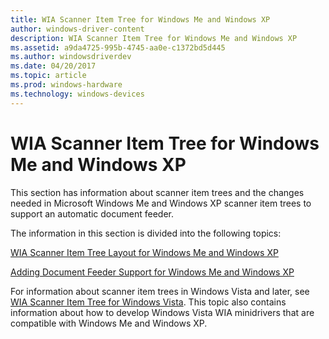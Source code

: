 ```yaml
---
title: WIA Scanner Item Tree for Windows Me and Windows XP
author: windows-driver-content
description: WIA Scanner Item Tree for Windows Me and Windows XP
ms.assetid: a9da4725-995b-4745-aa0e-c1372bd5d445
ms.author: windowsdriverdev
ms.date: 04/20/2017
ms.topic: article
ms.prod: windows-hardware
ms.technology: windows-devices
---
```


# WIA Scanner Item Tree for Windows Me and Windows XP





This section has information about scanner item trees and the changes needed in Microsoft Windows Me and Windows XP scanner item trees to support an automatic document feeder.

The information in this section is divided into the following topics:

[WIA Scanner Item Tree Layout for Windows Me and Windows XP](wia-scanner-item-tree-layout-for-windows-me-and-windows-xp.md)

[Adding Document Feeder Support for Windows Me and Windows XP](adding-document-feeder-support-for-windows-me-and-windows-xp.md)

For information about scanner item trees in Windows Vista and later, see [WIA Scanner Item Tree for Windows Vista](wia-scanner-item-tree-for-windows-vista.md). This topic also contains information about how to develop Windows Vista WIA minidrivers that are compatible with Windows Me and Windows XP.

 

 




